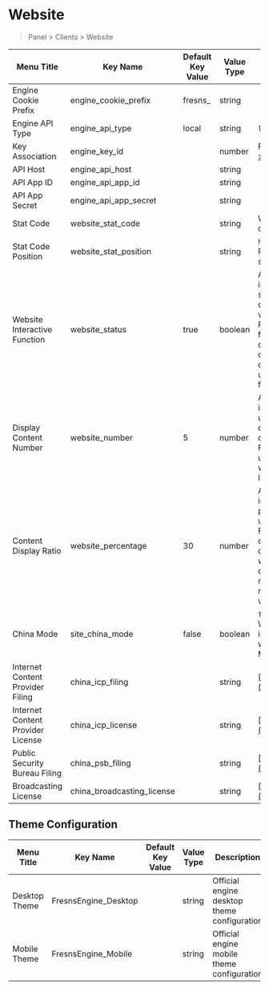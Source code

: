 # Website

> Panel > Clients > Website

| Menu Title | Key Name | Default Key Value | Value Type | Description |
| --- | --- | --- | --- | --- |
| Engine Cookie Prefix | engine_cookie_prefix | fresns_ | string |  |
| Engine API Type | engine_api_type | local | string | `local` or `remote` |
| Key Association | engine_key_id |  | number | Related field [session_keys->id](../systems/session-keys.md) |
| API Host | engine_api_host |  | string |  |
| API App ID | engine_api_app_id |  | string |  |
| API App Secret | engine_api_app_secret |  | string |  |
| Stat Code | website_stat_code |  | string | Webpage statistical tool code |
| Stat Code Position | website_stat_position |  | string | `head` or `body`<br>Position to load the statistical code in HTML |
| Website Interactive Function | website_status | true | boolean | After disabling the web interactive function, specify the number of content displayed when visiting the website<br>For example, projects focused on mobile app operations, websites are only used for sharing and diverting, and do not want users to use the full functionality. |
| Display Content Number | website_number | 5 | number | After disabling the web interactive function, the user access will only display a certain number of content<br>For example, if set to 5, users will only see 5 entries whether they visit the post list or view comments. |
| Content Display Ratio | website_percentage | 30 | number | After disabling the web interactive function, the post content display ratio, unit: percentage<br>For example, if set to 30%, only 30% of the post content will be displayed when visiting the post details page, and the remaining content is recommended to be viewed in the App. |
| China Mode | site_china_mode | false | boolean | `false` or `true`<br>Whether to display filing information, turn it off if the website server is not in Mainland China |
| Internet Content Provider Filing | china_icp_filing |  | string | [https://beian.miit.gov.cn](https://beian.miit.gov.cn/) |
| Internet Content Provider License | china_icp_license |  | string | [https://dxzhgl.miit.gov.cn](https://dxzhgl.miit.gov.cn/) |
| Public Security Bureau Filing | china_psb_filing |  | string | [http://www.beian.gov.cn](http://www.beian.gov.cn/) |
| Broadcasting License | china_broadcasting_license |  | string | [https://zw.nrta.gov.cn](https://zw.nrta.gov.cn/) |

## Theme Configuration

| Menu Title | Key Name | Default Key Value | Value Type | Description |
| --- | --- | --- | --- | --- |
| Desktop Theme | FresnsEngine_Desktop |  | string | Official engine desktop theme configuration |
| Mobile Theme | FresnsEngine_Mobile |  | string | Official engine mobile theme configuration |
